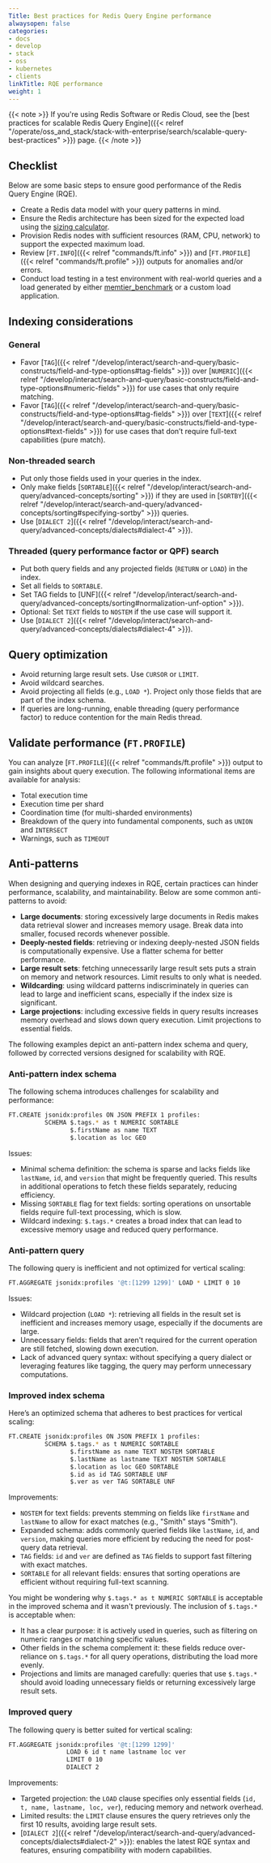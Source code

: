 ```yaml
---
Title: Best practices for Redis Query Engine performance
alwaysopen: false
categories:
- docs
- develop
- stack
- oss
- kubernetes
- clients
linkTitle: RQE performance
weight: 1
---
```


{{< note >}}
If you're using Redis Software or Redis Cloud, see the [best practices for scalable Redis Query Engine]({{< relref "/operate/oss_and_stack/stack-with-enterprise/search/scalable-query-best-practices" >}}) page.
{{< /note >}}

## Checklist
Below are some basic steps to ensure good performance of the Redis Query Engine (RQE).

* Create a Redis data model with your query patterns in mind.
* Ensure the Redis architecture has been sized for the expected load using the [sizing calculator](https://redis.io/redisearch-sizing-calculator/).
* Provision Redis nodes with sufficient resources (RAM, CPU, network) to support the expected maximum load.
* Review [`FT.INFO`]({{< relref "commands/ft.info" >}}) and [`FT.PROFILE`]({{< relref "commands/ft.profile" >}}) outputs for anomalies and/or errors.
* Conduct load testing in a test environment with real-world queries and a load generated by either [memtier_benchmark](https://github.com/redislabs/memtier_benchmark) or a custom load application.

## Indexing considerations

### General
- Favor [`TAG`]({{< relref "/develop/interact/search-and-query/basic-constructs/field-and-type-options#tag-fields" >}}) over [`NUMERIC`]({{< relref "/develop/interact/search-and-query/basic-constructs/field-and-type-options#numeric-fields" >}}) for use cases that only require matching.
- Favor [`TAG`]({{< relref "/develop/interact/search-and-query/basic-constructs/field-and-type-options#tag-fields" >}}) over [`TEXT`]({{< relref "/develop/interact/search-and-query/basic-constructs/field-and-type-options#text-fields" >}}) for use cases that don’t require full-text capabilities (pure match).

### Non-threaded search
- Put only those fields used in your queries in the index.
- Only make fields [`SORTABLE`]({{< relref "/develop/interact/search-and-query/advanced-concepts/sorting" >}}) if they are used in [`SORTBY`]({{< relref "/develop/interact/search-and-query/advanced-concepts/sorting#specifying-sortby" >}})
queries.
- Use [`DIALECT 2`]({{< relref "/develop/interact/search-and-query/advanced-concepts/dialects#dialect-4" >}}).

### Threaded (query performance factor or QPF) search
- Put both query fields and any projected fields (`RETURN` or `LOAD`) in the index.
- Set all fields to `SORTABLE`.
- Set TAG fields to [UNF]({{< relref "/develop/interact/search-and-query/advanced-concepts/sorting#normalization-unf-option" >}}).
- Optional: Set `TEXT` fields to `NOSTEM` if the use case will support it.
- Use [`DIALECT 2`]({{< relref "/develop/interact/search-and-query/advanced-concepts/dialects#dialect-4" >}}).

## Query optimization

- Avoid returning large result sets.  Use `CURSOR` or `LIMIT`.
- Avoid wildcard searches.
- Avoid projecting all fields (e.g., `LOAD *`). Project only those fields that are part of the index schema.
- If queries are long-running, enable threading (query performance factor) to reduce contention for the main Redis thread.

## Validate performance (`FT.PROFILE`)

You can analyze [`FT.PROFILE`]({{< relref "commands/ft.profile" >}}) output to gain insights about query execution.
The following informational items are available for analysis:

- Total execution time
- Execution time per shard
- Coordination time (for multi-sharded environments)
- Breakdown of the query into fundamental components, such as `UNION` and `INTERSECT`
- Warnings, such as `TIMEOUT`

## Anti-patterns

When designing and querying indexes in RQE, certain practices can hinder performance, scalability, and maintainability. Below are some common anti-patterns to avoid:

- **Large documents**: storing excessively large documents in Redis makes data retrieval slower and increases memory usage. Break data into smaller, focused records whenever possible.
- **Deeply-nested fields**: retrieving or indexing deeply-nested JSON fields is computationally expensive. Use a flatter schema for better performance.
- **Large result sets**: fetching unnecessarily large result sets puts a strain on memory and network resources. Limit results to only what is needed.
- **Wildcarding**: using wildcard patterns indiscriminately in queries can lead to large and inefficient scans, especially if the index size is significant.
- **Large projections**: including excessive fields in query results increases memory overhead and slows down query execution. Limit projections to essential fields.

The following examples depict an anti-pattern index schema and query, followed by corrected versions designed for scalability with RQE.

### Anti-pattern index schema

The following schema introduces challenges for scalability and performance:

```sh
FT.CREATE jsonidx:profiles ON JSON PREFIX 1 profiles: 
          SCHEMA $.tags.* as t NUMERIC SORTABLE 
                 $.firstName as name TEXT 
                 $.location as loc GEO
```

Issues:

- Minimal schema definition: the schema is sparse and lacks fields like `lastName`, `id`, and `version` that might be frequently queried. This results in additional operations to fetch these fields separately, reducing efficiency.
- Missing `SORTABLE` flag for text fields: sorting operations on unsortable fields require full-text processing, which is slow.
- Wildcard indexing: `$.tags.*` creates a broad index that can lead to excessive memory usage and reduced query performance.

### Anti-pattern query

The following query is inefficient and not optimized for vertical scaling:

```sh
FT.AGGREGATE jsonidx:profiles '@t:[1299 1299]' LOAD * LIMIT 0 10
```
Issues:

- Wildcard projection (`LOAD *`): retrieving all fields in the result set is inefficient and increases memory usage, especially if the documents are large.
- Unnecessary fields: fields that aren't required for the current operation are still fetched, slowing down execution.
- Lack of advanced query syntax: without specifying a query dialect or leveraging features like tagging, the query may perform unnecessary computations.

### Improved index schema

Here’s an optimized schema that adheres to best practices for vertical scaling:

```sh
FT.CREATE jsonidx:profiles ON JSON PREFIX 1 profiles: 
          SCHEMA $.tags.* as t NUMERIC SORTABLE 
                 $.firstName as name TEXT NOSTEM SORTABLE 
                 $.lastName as lastname TEXT NOSTEM SORTABLE 
                 $.location as loc GEO SORTABLE 
                 $.id as id TAG SORTABLE UNF 
                 $.ver as ver TAG SORTABLE UNF
```

Improvements:

- `NOSTEM` for text fields: prevents stemming on fields like `firstName` and `lastName` to allow for exact matches (e.g., "Smith" stays "Smith").
- Expanded schema: adds commonly queried fields like `lastName`, `id`, and `version`, making queries more efficient by reducing the need for post-query data retrieval.
- `TAG` fields: `id` and `ver` are defined as `TAG` fields to support fast filtering with exact matches.
- `SORTABLE` for all relevant fields: ensures that sorting operations are efficient without requiring full-text scanning.

You might be wondering why `$.tags.* as t NUMERIC SORTABLE` is acceptable in the improved schema and it wasn't previously.
The inclusion of `$.tags.*` is acceptable when:

- It has a clear purpose: it is actively used in queries, such as filtering on numeric ranges or matching specific values.
- Other fields in the schema complement it: these fields reduce over-reliance on `$.tags.*` for all query operations, distributing the load more evenly.
- Projections and limits are managed carefully: queries that use `$.tags.*` should avoid loading unnecessary fields or returning excessively large result sets.

### Improved query

The following query is better suited for vertical scaling:

```sh
FT.AGGREGATE jsonidx:profiles '@t:[1299 1299]' 
                LOAD 6 id t name lastname loc ver 
                LIMIT 0 10
                DIALECT 2
```

Improvements:

- Targeted projection: the `LOAD` clause specifies only essential fields (`id, t, name, lastname, loc, ver`), reducing memory and network overhead.
- Limited results: the `LIMIT` clause ensures the query retrieves only the first 10 results, avoiding large result sets.
- [`DIALECT 2`]({{< relref "/develop/interact/search-and-query/advanced-concepts/dialects#dialect-2" >}}): enables the latest RQE syntax and features, ensuring compatibility with modern capabilities.
